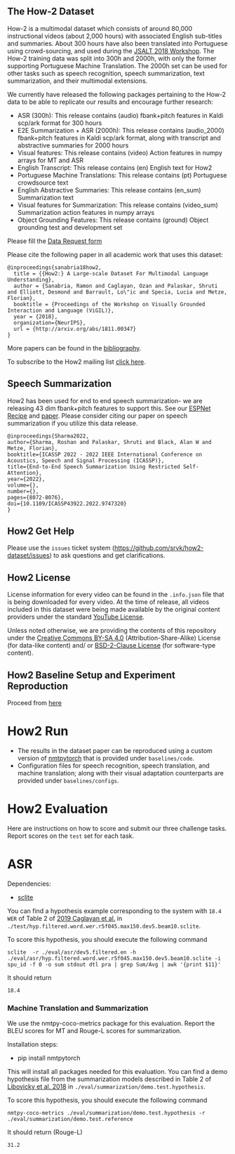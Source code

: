 ## The How-2 Dataset 

How-2 is a multimodal dataset which consists of around 80,000 instructional videos (about 2,000 hours) with associated English sub-titles and summaries. About 300 hours have also been translated into Portuguese using crowd-sourcing, and used during the [JSALT 2018 Workshop](https://www.clsp.jhu.edu/workshops/18-workshop/grounded-sequence-sequence-transduction). The How-2 training data was split into 300h and 2000h, with only the former supporting Portuguese Machine Translation. The 2000h set can be used for other tasks such as speech recognition, speech summarization, text summarization, and their multimodal extensions. 

We currently have released the following packages pertaining to the How-2 data to be able to replicate our results and encourage further research:

- ASR (300h): This release contains (audio) fbank+pitch features in Kaldi scp/ark format for 300 hours
- E2E Summarization + ASR (2000h): This release contains (audio_2000) fbank+pitch features in Kaldi scp/ark format, along with transcript and abstractive summaries for 2000 hours
- Visual features: This release contains (video) Action features in numpy arrays for MT and ASR
- English Transcript: This release contains (en) English text for How2
- Portuguese Machine Translations: This release contains (pt) Portuguese crowdsource text
- English Abstractive Summaries: This release contains (en_sum) Summarization text
- Visual features for Summarization: This release contains (video_sum) Summarization action features in numpy arrays
- Object Grounding Features: This release contains (ground) Object grounding test and development set

Please fill the [Data Request form](https://docs.google.com/forms/d/e/1FAIpQLSfW2i8UnjuoH2KKSU0BvcKRbhnk_vL3HcNlM0QLsJGb_UEDVQ/viewform?usp=pp_url)


Please cite the following paper in all academic work that uses this dataset:
```
@inproceedings{sanabria18how2,
  title = {{How2:} A Large-scale Dataset For Multimodal Language Understanding},
  author = {Sanabria, Ramon and Caglayan, Ozan and Palaskar, Shruti and Elliott, Desmond and Barrault, Lo\"ic and Specia, Lucia and Metze, Florian},
  booktitle = {Proceedings of the Workshop on Visually Grounded Interaction and Language (ViGIL)},
  year = {2018},
  organization={NeurIPS},
  url = {http://arxiv.org/abs/1811.00347}
}
```

More papers can be found in the [bibliography](Bibliography.md).

To subscribe to the How2 mailing list [click here](https://lists.andrew.cmu.edu/mailman/listinfo/how-to).



## Speech Summarization

How2 has been used for end to end speech summarization- we are releasing 43 dim fbank+pitch features to support this. See our [ESPNet Recipe](https://github.com/espnet/espnet/tree/master/egs2/how2_2000h/sum1) and [paper](https://ieeexplore.ieee.org/document/9747320). Please consider citing our paper on speech summarization if you utilize this data release.

```
@inproceedings{Sharma2022, 
author={Sharma, Roshan and Palaskar, Shruti and Black, Alan W and Metze, Florian},
booktitle={ICASSP 2022 - 2022 IEEE International Conference on Acoustics, Speech and Signal Processing (ICASSP)},
title={End-to-End Speech Summarization Using Restricted Self-Attention},
year={2022}, 
volume={},
number={},
pages={8072-8076},
doi={10.1109/ICASSP43922.2022.9747320}
}
```


## How2 Get Help
Please use the `issues` ticket system (https://github.com/srvk/how2-dataset/issues) to ask questions and get clarifications. 

## How2 License
License information for every video can be found in the `.info.json` file that is being downloaded for every video.
At the time of release, all videos included in this dataset were being made available by the original content providers under the standard [YouTube License](https://www.youtube.com/static?template=terms).

Unless noted otherwise, we are providing the contents of this repository under the [Creative Commons BY-SA 4.0](https://creativecommons.org/licenses/by-sa/4.0/) (Attribution-Share-Alike) License (for data-like content) and/ or [BSD-2-Clause License](https://opensource.org/licenses/BSD-2-Clause) (for software-type content).





## How2 Baseline Setup and Experiment Reproduction

Proceed from [here](/reproduce/300h/README.md)

# How2 Run
 - The results in the dataset paper can be reproduced using a custom version of [nmtpytorch](https://github.com/lium-lst/nmtpytorch) that is provided under `baselines/code`.
 - Configuration files for speech recognition, speech translation, and machine translation; along with their visual adaptation
   counterparts are provided under `baselines/configs`.

# How2 Evaluation
Here are instructions on how to score and submit our three challenge tasks. Report scores on the `test` set for each task.

# ASR

Dependencies:
- [sclite](http://www1.icsi.berkeley.edu/Speech/docs/sctk-1.2/sclite.htm)

You can find a hypothesis example corresponding to the system with `18.4 WER` of Table 2 of [2019 Caglayan et al.](https://arxiv.org/pdf/1811.03865.pdf) in `./test/hyp.filtered.word.wer.r5f045.max150.dev5.beam10.sclite`.  

To score this hypothesis, you should execute the following command

```
sclite  -r ./eval/asr/dev5.filtered.en -h ./eval/asr/hyp.filtered.word.wer.r5f045.max150.dev5.beam10.sclite -i spu_id -f 0 -o sum stdout dtl pra | grep Sum/Avg | awk '{print $11}'
```

It should return


```
18.4
```

### Machine Translation and Summarization
We use the nmtpy-coco-metrics package for this evaluation. Report the BLEU scores for MT and Rouge-L scores for summarization.

Installation steps:
- pip install nmtpytorch

This will install all packages needed for this evaluation. You can find a demo hypothesis file from the summarization models described in Table 2 of [Libovicky et al. 2018](https://nips2018vigil.github.io/static/papers/accepted/8.pdf) in `./eval/summarization/demo.test.hypothesis`.

To score this hypothesis, you should execute the following command

```
nmtpy-coco-metrics ./eval/summarization/demo.test.hypothesis -r ./eval/summarization/demo.test.reference
```

It should return (Rouge-L)


```
31.2
```




